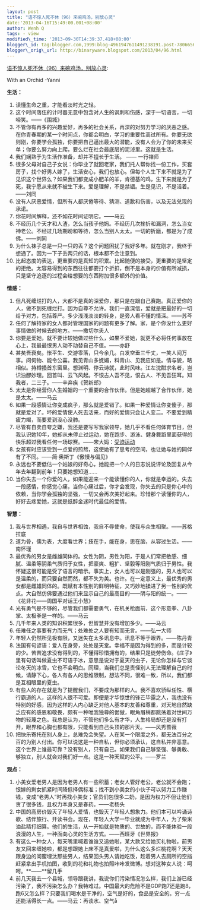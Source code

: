 ```yaml
--- 
layout: post 
title: "语不惊人死不休（96）来碗鸡汤，别放心灵" 
date:'2013-04-16T15:49:00.001+08:00' 
author: Wenh Q
tags: - view
modified\_time: '2013-09-30T14:39:37.418+08:00' 
blogger\_id: tag:blogger.com,1999:blog-4961947611491238191.post-7806656628928558395
blogger\_orig\_url: http://binaryware.blogspot.com/2013/04/96.html
---
```

[语不惊人死不休（96）来碗鸡汤，别放心灵](http://zreading.cn.feedsportal.com/c/35042/f/647833/s/2aaf5ac2/l/0L0Szreading0Bcn0Carchives0C37220Bhtml/story01.htm):

With an Orchid -Yanni

**生活：**


1.  读懂生命之重，才能看淡时光之轻。
2.  这个时间落伍的计时器无意中包含对人生的讽刺和伤感，深于一切语言，一切啼笑。——《围城》
3.  不管你有再多的兴趣爱好，再多的社会关系，再深的对努力学习的厌恶之感。在你青春期的某一个时间点，你都会明白，学习的重要性高过所有。你要无欲则刚，你要学会孤独，你要把自己逼出最大的潜能，没有人会为了你的未来买单；你要么努力向上爬，要么烂在社会最底层的泥淖里。这就是生活。
4.  我们娴熟于为生活作准备，却并不擅长于生活。 —— 一行禅师
5.  很多父母对自己子女说：你毕业了就回老家，我们托人帮你找一份工作，买套房子，找个好男人嫁了，生活安心，我们也放心。但每个人生下来不就是为了见识这个世界么？如果我们都变成小肥羊的羊，肯德基的鸡，生下来就是为了死，我宁愿从来就不被生下来。爱是理解，不是禁锢。生是见识，不是活着。——刘同
6.  没有人厌恶爱情，但所有人都厌倦等待、猜测、道歉和伤害，以及无法兑现的承诺。
7.  你花时间解释，还不如花时间证明它。――马云
8.  不经历几个天才和人渣，怎么当孩子他妈。不经历几次挫折和漏洞，怎么当女神老公。不经过几场期盼和等待，怎么当别人太太。一切的折磨，都是为了成佛。——刘同
9.  为什么袜子总是一只一只的丢？这个问题困扰了我好多年。就在刚才，我终于想通了。因为一下子丢两只的话，根本都不会注意到。
10. 比起态度的表达，更重要的是真知的积累。比起随便的接受，更重要的是坚定的拒绝。太容易得到的东西往往都要打个折扣，倒不是本身的价值有所减损，只是坚守追逐的过程会给想要的东西附加很多额外的价值。

**情感：**


1.  但凡死缠烂打的人，大都不是真的深爱你，那只是在跟自己赛跑。真正爱你的人，做不到死缠烂打。因为自尊不允许。我们一直深信，爱就是把最好的一切给予对方，包括尊严。多少浅浅淡淡的转身，是旁人看不懂的情深。——苏芩
2.  任何了解持家的女人都对管理国家的问题有更多了解。家，是个你没什么更好事情做的时候去的地方。——撒切尔夫人
3.  你要是爱她，就不要计较她做过些什么，如果不爱她，就更不必将任何事放在心上，我最最恨男人动不动替自己不值。——亦舒
4.  甚矣吾衰矣。怅平生、交游零落，只今余几。白发空垂三千丈，一笑人间万事。问何物、能令公喜。我见青山多妩媚，料青山、见我应如是。情与貌，略相似。持樽搔首东窗里。想渊明、停云诗就，此时风味。江左沈酣求名者，岂识浊醪妙理。回首叫、云飞风起。不恨古人吾不见，恨古人、不见吾狂耳。知我者，二三子。——辛弃疾《贺新郎》
5.  太太是你经营你人生婚姻的一个重要的合作伙伴。但是她超越了合作伙伴，她是太太。――马云
6.  如果一段感情让你变成疯子，那么就是爱错了。如果一种爱情让你变傻子，那就是爱对了。坏的爱情使人死去活来，而好的爱情只会让人变二。不要爱到精疲力竭，而要爱到没心没肺。
7.  尽管有自卖自夸之嫌，我还是要写写我家领导，她几乎不看任何体育节目，但我认识她10年，她却从未停止过运动，她在跑步、游泳、健身舞蹈里面获得的快乐超过我看任何一场球赛。——宋大妈：[受迫运动](http://dharmasong.net/2013/04/945.html)
8.  女孩有时应该受到一点爱的煎熬，这使她有了思考的空间，也让她与她的同伴有了不同。——简·奥斯丁《傲慢与偏见》
9.  永远也不要低估一个姑娘的好奇心，她能把一个人的日志说说评论及回复从今年去年翻到前年！只要她想知道……
10. 当你失去一个你爱的人，如果能迎来一个能读懂你的人，你就是幸运的。失去一段感情，你感觉心痛，当你心痛过后，你才会发现，你失去的只是你心中的依赖，当你学会孤独的坚强，一切又会再次美好起来。珍惜那个读懂你的人，好好去疼爱她，这就是纸醉金迷时代最佳的爱情。

**智慧：**


1.  我与世界相遇，我自与世界相蚀，我自不辱使命，使我与众生相聚。——苏格拉底
2.  道为骨，儒为表，大度看世界；技在手，能在身，思在脑，从容过生活。——南怀瑾
3.  最优秀的男女是雌雄同体的。女性为阴，男性为阳，于是人们常把敏感、细腻、温柔等阴柔气质归于女性，把豪爽、粗犷、坚毅等阳刚气质归于男性。我怀疑这很可能是受了语言的暗示。事实上，女人也可以是刚强的，男人也可以是温柔的，而只要自然而然，都不失为美。也许。在一定意义上，最优秀的男女都是雌雄同体的。既赋有本性别的鲜明特征，又巧妙地揉进了另一性别的优点。大自然仿佛要通过他们来显示自己的最高目的——阴与阳的统一。——《花非花——周国平对话王小慧》
4.  光有勇气是不够的，尽管我们都需要勇气，在机关枪面前，这个形意拳、八卦掌、太极拳是一样的。――马云
5.  几千年来人类的知识积累很多，但智慧并没有增加多少。――马云
6.  任难任之事要有力而无气；处难处之人要有知而无言。——弘一大师
7.  年轻人仍然所见极有限，又迷失在太多讯息中。讯息不等于眼界。——陈丹青
8.  法国有句谚语：爱人在身旁，处处是天堂。幸福不是因为得到的多，而是计较的少。苦苦追求没有得到的，不懂得珍惜拥有的，结果只是徒劳伤命。《庄子》里有句话叫做夏虫不可语于冰，意思是说对于夏天的虫子，无论你怎样与它谈论冬天的冰雪，它也不会明白。同理，当我们总是责怪别人无法理解自己的时候，请静下心，各人有各人的思维限制，想法不同，很难一致，所以，我们都是互相眼里的夏虫。
9.  有些人的存在就是为了提醒我们，不要成为那样的人。我不喜欢骄纵任性、横行霸道的人，这样的人很不可爱。即便是才华惊世的锋芒毕露之人，我也没有特别的好感，因为这样的人内心缺乏对他人基本的友善和尊重，对天地自然缺乏应有的感恩和敬畏，颇有一种唯我独尊的倨傲，眼角眉梢都跳荡着对世间万物的轻蔑之色。我总是认为，不管他们多么有才华，人生格局却还是没有打开，眼界和心胸也都有限，只能看到自己头顶的那片天。——风秀蔷薇
10. 把快乐寄托在别人身上，总难免会失望。人在某一个限度之外，都无法百分之百的为别人付出。你可以说这是一种自私，但你必须承认，这自私并非恶意。这个世界上谁最可靠？没有别人，只有自己。如果我们自己够坚强、够勇敢、够独立，别人就会对我们好一点。这是一种天赋的公平。——罗兰

**观点：**


1.  小美女爱老男人是因为老男人有一些积蓄；老女人管好老公，老公就不会跑；恨嫁的剩女抓紧时间降低择偶标准；找不到小美女的小伙子可以努力工作赚钱，变成“老男人”时再找小美女；官员们包很多二奶，是因为权力不但让他们贪了很多钱，且权力本身又是春药。——老杨头
2.  中国的高房价毁灭了年轻人爱情，也毁灭了年轻人想象力。他们本可以吟诵诗歌、结伴旅行、开读书会。现在，年轻人大学一毕业就成为中年人，为了柴米油盐精打细算。他们的生活，从一开始就是物质的、世故的，而不能体验一段浪漫的人生，一种面向心灵的生活方式。——西班牙《世界报》
3.  有这么一种女人，每天嘴里喊着谁谁又追她啦，某大款又给她买礼物啦，前男友又回来缠她啦，都是想跟她上床不是真爱啦，为什么这么多烂桃花啊？天天跟身边的闺蜜埋汰那些男人，结果回头男人请她吃饭，趁着男人去厕所的空挡赶紧拿出手机拍图，收到的花和礼物也拍照咔咔发微博。想对这种女人说：呵呵。**——**留几手
4.  前几天我去一个县城，领导跟我讲，我说你们污染情况怎么样，我们上游已经污染了，我不污染怎么办？我特难过。中国最大的危险不是GDP跑7还是跑8，跑6又怎么样？只要我们喝水是干净的，空气是好的，食品是安全的。穷一点还能活得长一点。——马云：再谈水、空气å

